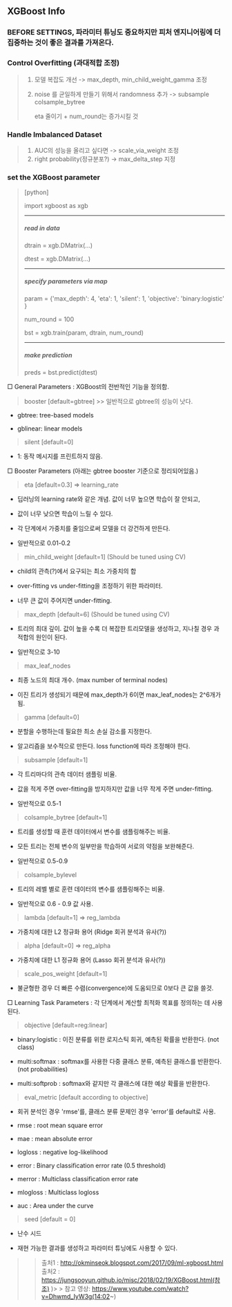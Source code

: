 ## XGBoost Info

### BEFORE SETTINGS, 파라미터 튜닝도 중요하지만 피처 엔지니어링에 더 집중하는 것이 좋은 결과를 가져온다. 

### Control Overfitting (과대적합 조정)

> 1. 모델 복잡도 개선 -> max_depth, min_child_weight_gamma 조정 
>
> 2. noise 를 균일하게 만들기 위해서 randomness 추가 -> subsample colsample_bytree 
>
>    eta 줄이기 + num_round는 증가시킬 것 

### Handle Imbalanced Dataset 

> 1. AUC의 성능을 올리고 싶다면 -> scale_via_weight 조정 
> 2. right probability(정규분포?)  -> max_delta_step 지정 

### set the XGBoost parameter 

> [python]
>
> import xgboost as xgb
>
> ----------------------------------
>
> ##### read in data
>
> dtrain = xgb.DMatrix(...)
>
> dtest = xgb.DMatrix(...)
>
> ---------------------
>
> ##### specify parameters via map
>
> param = {'max_depth': 4, 'eta': 1, 'silent': 1, 'objective': 'binary:logistic' }
>
> num_round = 100
>
> bst = xgb.train(param, dtrain, num_round)
>
> ---------------------------------------------------
>
> ##### make prediction
>
> preds = bst.predict(dtest)



□ General Parameters : XGBoost의 전반적인 기능을 정의함.

 > booster [default=gbtree] >> 일반적으로 gbtree의 성능이 낫다.

   - gbtree: tree-based models

   - gblinear: linear models

 > silent [default=0]

   - 1: 동작 메시지를 프린트하지 않음. 



□ Booster Parameters (아래는 gbtree booster 기준으로 정리되어있음.)

 > eta [default=0.3] => learning_rate

   - 딥러닝의 learning rate와 같은 개념. 값이 너무 높으면 학습이 잘 안되고, 
   
   - 값이 너무 낮으면 학습이 느릴 수 있다.

   - 각 단계에서 가중치를 줄임으로써 모델을 더 강건하게 만든다.

   - 일반적으로 0.01-0.2

 > min_child_weight [default=1] (Should be tuned using CV)

   - child의 관측(?)에서 요구되는 최소 가중치의 합

   - over-fitting vs under-fitting을 조정하기 위한 파라미터.

   - 너무 큰 값이 주어지면 under-fitting.

 > max_depth [default=6] (Should be tuned using CV)

   - 트리의 최대 깊이. 값이 높을 수록 더 복잡한 트리모델을 생성하고, 지나칠 경우 과적합의 원인이 된다. 

   - 일반적으로 3-10

 > max_leaf_nodes

   - 최종 노드의 최대 개수. (max number of terminal nodes)

   - 이진 트리가 생성되기 때문에 max_depth가 6이면 max_leaf_nodes는 2^6개가 됨.

 > gamma [default=0]

   - 분할을 수행하는데 필요한 최소 손실 감소를 지정한다.

   - 알고리즘을 보수적으로 만든다. loss function에 따라 조정해야 한다.

 > subsample [default=1]

   - 각 트리마다의 관측 데이터 샘플링 비율.

   - 값을 적게 주면 over-fitting을 방지하지만 값을 너무 작게 주면 under-fitting.

   - 일반적으로 0.5-1

 > colsample_bytree [default=1]

   - 트리를 생성할 때 훈련 데이터에서 변수를 샘플링해주는 비율.
   
   - 모든 트리는 전체 변수의 일부만을 학습하여 서로의 약점을 보완해준다. 

   - 일반적으로 0.5-0.9
   
 > colsample_bylevel 
 
   - 트리의 레벨 별로 훈련 데이터의 변수를 샘플링해주는 비율.
   
   - 일반적으로 0.6 - 0.9 값 사용. 

 > lambda [default=1] => reg_lambda

   - 가중치에 대한 L2 정규화 용어 (Ridge 회귀 분석과 유사(?))

 > alpha [default=0] => reg_alpha

   - 가중치에 대한 L1 정규화 용어 (Lasso 회귀 분석과 유사(?))

 > scale_pos_weight [default=1]

   - 불균형한 경우 더 빠른 수렴(convergence)에 도움되므로 0보다 큰 값을 쓸것.
   
 



□ Learning Task Parameters : 각 단계에서 계산할 최적화 목표를 정의하는 데 사용된다.

 > objective [default=reg:linear]

   - binary:logistic : 이진 분류를 위한 로지스틱 회귀, 예측된 확률을 반환한다. (not class)

   - multi:softmax : softmax를 사용한 다중 클래스 분류, 예측된 클래스를 반환한다. (not probabilities)

   - multi:softprob : softmax와 같지만 각 클래스에 대한 예상 확률을 반환한다.

 > eval_metric [default according to objective]

   - 회귀 분석인 경우 'rmse'를, 클래스 분류 문제인 경우 'error'를 default로 사용.

   - rmse : root mean square error

   - mae : mean absolute error

   - logloss : negative log-likelihood

   - error : Binary classification error rate (0.5 threshold)

   - merror : Multiclass classification error rate

   - mlogloss : Multiclass logloss

   - auc : Area under the curve

 > seed [default = 0]

   - 난수 시드

   - 재현 가능한 결과를 생성하고 파라미터 튜닝에도 사용할 수 있다.

     

> > 출처1 : http://okminseok.blogspot.com/2017/09/ml-xgboost.html
> > 출처2 : https://jungsooyun.github.io/misc/2018/02/19/XGBoost.html(참조)
)> >
> > 참고 영상: https://www.youtube.com/watch?v=Dhwmd_IyW3g(14:02~)
